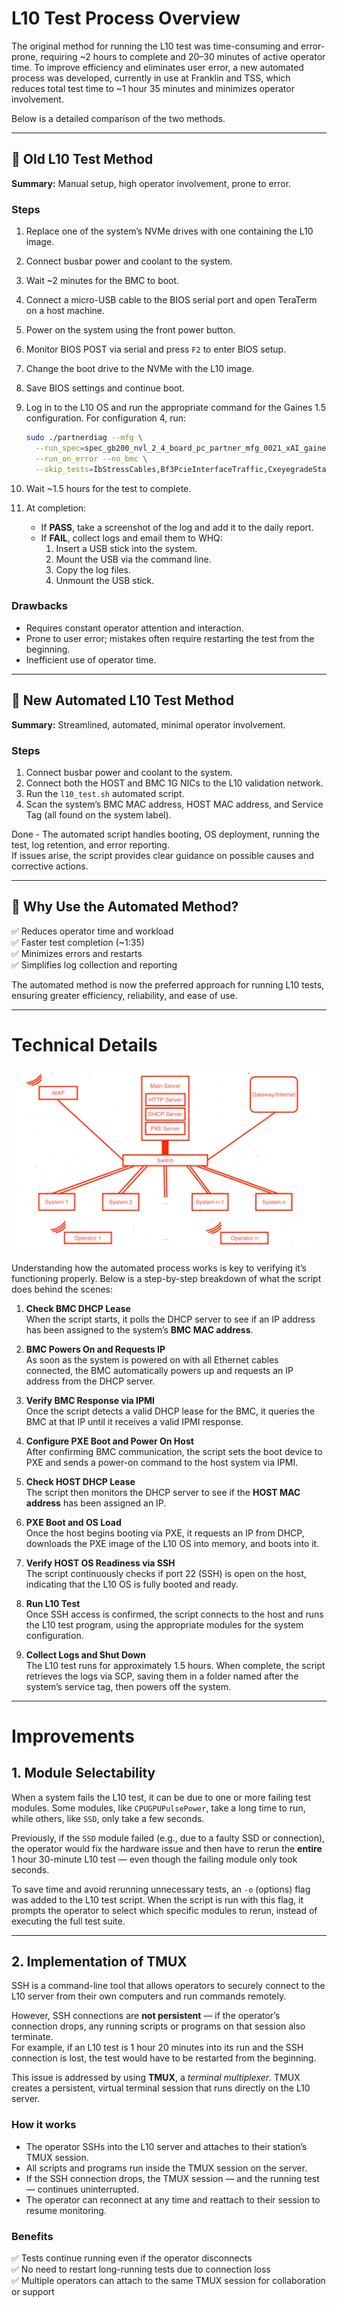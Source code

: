 # L10 Test Process Overview

The original method for running the L10 test was time-consuming and error-prone, requiring ~2 hours to complete and 20–30 minutes of active operator time. To improve efficiency and eliminates user error, a new automated process was developed, currently in use at Franklin and TSS, which reduces total test time to ~1 hour 35 minutes and minimizes operator involvement.

Below is a detailed comparison of the two methods.

---

## 🔷 Old L10 Test Method

**Summary:** Manual setup, high operator involvement, prone to error.

### Steps
1. Replace one of the system’s NVMe drives with one containing the L10 image.
2. Connect busbar power and coolant to the system.
3. Wait ~2 minutes for the BMC to boot.
4. Connect a micro-USB cable to the BIOS serial port and open TeraTerm on a host machine.
5. Power on the system using the front power button.
6. Monitor BIOS POST via serial and press `F2` to enter BIOS setup.
7. Change the boot drive to the NVMe with the L10 image.
8. Save BIOS settings and continue boot.
9. Log in to the L10 OS and run the appropriate command for the Gaines 1.5 configuration. For configuration 4, run:

    ```bash
    sudo ./partnerdiag --mfg \
      --run_spec=spec_gb200_nvl_2_4_board_pc_partner_mfg_0021_xAI_gaines1_5_config4.json \
      --run_on_error --no_bmc \
      --skip_tests=IbStressCables,Bf3PcieInterfaceTraffic,CxeyegradeStart,IbStressBf3PhyLoopback,IbStressBf3Loopout,IbStressCx7PhyLoopback,IbStressLoopout400G_8X,IbStressLoopout400G_4X,CxeyegradeStop,WisSsdPcieProperties_E1S
    ```

10. Wait ~1.5 hours for the test to complete.
11. At completion:
    - If **PASS**, take a screenshot of the log and add it to the daily report.
    - If **FAIL**, collect logs and email them to WHQ:
        1. Insert a USB stick into the system.
        2. Mount the USB via the command line.
        3. Copy the log files.
        4. Unmount the USB stick.

### Drawbacks
- Requires constant operator attention and interaction.
- Prone to user error; mistakes often require restarting the test from the beginning.
- Inefficient use of operator time.

---

## 🔷 New Automated L10 Test Method

**Summary:** Streamlined, automated, minimal operator involvement.

### Steps
1. Connect busbar power and coolant to the system.
2. Connect both the HOST and BMC 1G NICs to the L10 validation network.
3. Run the `l10_test.sh` automated script.
4. Scan the system’s BMC MAC address, HOST MAC address, and Service Tag (all found on the system label).

Done - The automated script handles booting, OS deployment, running the test, log retention, and error reporting.  
If issues arise, the script provides clear guidance on possible causes and corrective actions.

---

## 🔷 Why Use the Automated Method?

✅ Reduces operator time and workload  
✅ Faster test completion (~1:35)  
✅ Minimizes errors and restarts  
✅ Simplifies log collection and reporting  

The automated method is now the preferred approach for running L10 tests, ensuring greater efficiency, reliability, and ease of use.

---

# Technical Details

![Automated L10 Test Process Diagram](https://github.com/giovannirleon/wistronlabs/blob/main/media/system_diagram.jpg)

Understanding how the automated process works is key to verifying it’s functioning properly. Below is a step-by-step breakdown of what the script does behind the scenes:

1. **Check BMC DHCP Lease**  
   When the script starts, it polls the DHCP server to see if an IP address has been assigned to the system’s **BMC MAC address**.

2. **BMC Powers On and Requests IP**  
   As soon as the system is powered on with all Ethernet cables connected, the BMC automatically powers up and requests an IP address from the DHCP server.

3. **Verify BMC Response via IPMI**  
   Once the script detects a valid DHCP lease for the BMC, it queries the BMC at that IP until it receives a valid IPMI response.

4. **Configure PXE Boot and Power On Host**  
   After confirming BMC communication, the script sets the boot device to PXE and sends a power-on command to the host system via IPMI.

5. **Check HOST DHCP Lease**  
   The script then monitors the DHCP server to see if the **HOST MAC address** has been assigned an IP.

6. **PXE Boot and OS Load**  
   Once the host begins booting via PXE, it requests an IP from DHCP, downloads the PXE image of the L10 OS into memory, and boots into it.

7. **Verify HOST OS Readiness via SSH**  
   The script continuously checks if port 22 (SSH) is open on the host, indicating that the L10 OS is fully booted and ready.

8. **Run L10 Test**  
   Once SSH access is confirmed, the script connects to the host and runs the L10 test program, using the appropriate modules for the system configuration.

9. **Collect Logs and Shut Down**  
   The L10 test runs for approximately 1.5 hours. When complete, the script retrieves the logs via SCP, saving them in a folder named after the system’s service tag, then powers off the system.

---

# Improvements

## 1. Module Selectability

When a system fails the L10 test, it can be due to one or more failing test modules. Some modules, like `CPUGPUPulsePower`, take a long time to run, while others, like `SSD`, only take a few seconds.  

Previously, if the `SSD` module failed (e.g., due to a faulty SSD or connection), the operator would fix the hardware issue and then have to rerun the **entire** 1 hour 30-minute L10 test — even though the failing module only took seconds.  

To save time and avoid rerunning unnecessary tests, an `-o` (options) flag was added to the L10 test script. When the script is run with this flag, it prompts the operator to select which specific modules to rerun, instead of executing the full test suite.  

---

## 2. Implementation of TMUX

SSH is a command-line tool that allows operators to securely connect to the L10 server from their own computers and run commands remotely.  

However, SSH connections are **not persistent** — if the operator’s connection drops, any running scripts or programs on that session also terminate.  
For example, if an L10 test is 1 hour 20 minutes into its run and the SSH connection is lost, the test would have to be restarted from the beginning.  

This issue is addressed by using **TMUX**, a *terminal multiplexer*. TMUX creates a persistent, virtual terminal session that runs directly on the L10 server.  

### How it works
- The operator SSHs into the L10 server and attaches to their station’s TMUX session.
- All scripts and programs run inside the TMUX session on the server.
- If the SSH connection drops, the TMUX session — and the running test — continues uninterrupted.
- The operator can reconnect at any time and reattach to their session to resume monitoring.

### Benefits
✅ Tests continue running even if the operator disconnects  
✅ No need to restart long-running tests due to connection loss  
✅ Multiple operators can attach to the same TMUX session for collaboration or support


